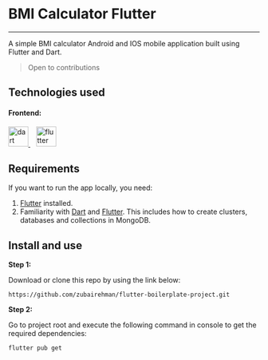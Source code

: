 # BMI Calculator Flutter

---

A simple BMI calculator Android and IOS mobile application built using Flutter and Dart.

> Open to contributions

## Technologies used

<h4 align="left">Frontend:</h4>
<a href="https://dart.dev" target="_blank" rel="noreferrer">
<img src="https://www.vectorlogo.zone/logos/dartlang/dartlang-icon.svg" alt="dart" width="40" height="40" />
</a>
&nbsp;&nbsp;
<a href="https://flutter.dev" target="_blank" rel="noreferrer">
<img src="https://www.vectorlogo.zone/logos/flutterio/flutterio-icon.svg" alt="flutter" width="40" height="40" />
</a>

## Requirements

If you want to run the app locally, you need:

1. [Flutter](https://flutter.dev/) installed.
2. Familiarity with [Dart](https://dart.dev/) and [Flutter](https://flutter.dev/). This includes how to create clusters, databases and collections in MongoDB.

## Install and use

**Step 1:**

Download or clone this repo by using the link below:

```
https://github.com/zubairehman/flutter-boilerplate-project.git
```

**Step 2:**

Go to project root and execute the following command in console to get the required dependencies:

```
flutter pub get 
```


